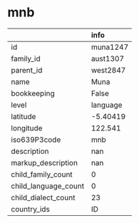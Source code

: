 # mnb
|                      | info     |
|:---------------------|:---------|
| id                   | muna1247 |
| family_id            | aust1307 |
| parent_id            | west2847 |
| name                 | Muna     |
| bookkeeping          | False    |
| level                | language |
| latitude             | -5.40419 |
| longitude            | 122.541  |
| iso639P3code         | mnb      |
| description          | nan      |
| markup_description   | nan      |
| child_family_count   | 0        |
| child_language_count | 0        |
| child_dialect_count  | 23       |
| country_ids          | ID       |